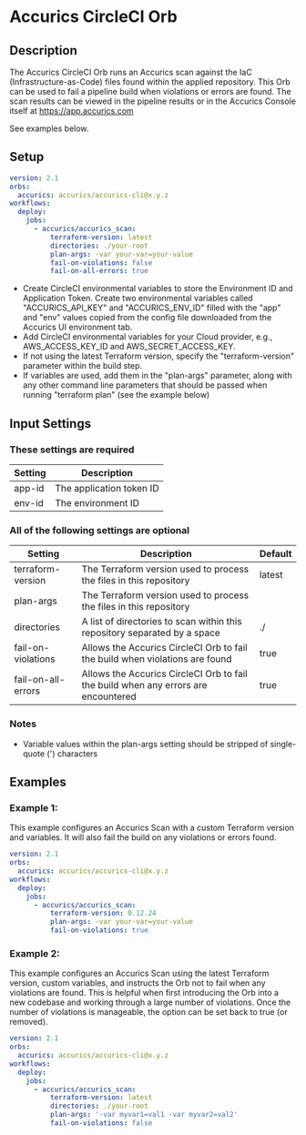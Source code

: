 # Accurics CircleCI Orb

## Description
The Accurics CircleCI Orb runs an Accurics scan against the IaC (Infrastructure-as-Code) files found within the applied repository.
This Orb can be used to fail a pipeline build when violations or errors are found.
The scan results can be viewed in the pipeline results or in the Accurics Console itself at https://app.accurics.com

See examples below.

## Setup

```yaml
version: 2.1
orbs:
  accurics: accurics/accurics-cli@x.y.z
workflows:
  deploy:
    jobs:
      - accurics/accurics_scan:
          terraform-version: latest
          directories: ./your-root
          plan-args: -var your-var=your-value
          fail-on-violations: false
          fail-on-all-errors: true
```

- Create CircleCI environmental variables to store the Environment ID and Application Token. Create two environmental variables called "ACCURICS_API_KEY" and "ACCURICS_ENV_ID" filled with the "app" and "env" values copied from the config file downloaded from the Accurics UI environment tab.
- Add CircleCI environmental variables for your Cloud provider, e.g., AWS_ACCESS_KEY_ID and AWS_SECRET_ACCESS_KEY.
- If not using the latest Terraform version, specify the "terraform-version" parameter within the build step.
- If variables are used, add them in the "plan-args" parameter, along with any other command line parameters that should be passed when running "terraform plan" (see the example below)

## Input Settings

### These settings are required
| Setting | Description |
| -------------------- | ----------------------------------------------------------- |
| app-id | The application token ID |
| env-id | The environment ID |

### All of the following settings are optional

| Setting | Description | Default |
| -------------------- | ----------------------------------------------------------- | --------- |
| terraform-version | The Terraform version used to process the files in this repository | latest | 
| plan-args | The Terraform version used to process the files in this repository | | 
| directories | A list of directories to scan within this repository separated by a space | ./ | 
| fail-on-violations | Allows the Accurics CircleCI Orb to fail the build when violations are found | true |
| fail-on-all-errors | Allows the Accurics CircleCI Orb to fail the build when any errors are encountered | true |

### Notes
- Variable values within the plan-args setting should be stripped of single-quote (') characters

## Examples

### Example 1:
This example configures an Accurics Scan with a custom Terraform version and variables. It will also fail the build on any violations or errors found.

```yaml
version: 2.1
orbs:
  accurics: accurics/accurics-cli@x.y.z
workflows:
  deploy:
    jobs:
      - accurics/accurics_scan:
          terraform-version: 0.12.24
          plan-args: -var your-var=your-value
          fail-on-violations: true
```

### Example 2:
This example configures an Accurics Scan using the latest Terraform version, custom variables, and instructs the Orb not to fail when any violations are found. This is helpful when first introducing the Orb into a new codebase and working through a large number of violations. Once the number of violations is manageable, the option can be set back to true (or removed).
```yaml
version: 2.1
orbs:
  accurics: accurics/accurics-cli@x.y.z
workflows:
  deploy:
    jobs:
      - accurics/accurics_scan:
          terraform-version: latest
          directories: ./your-root
          plan-args: '-var myvar1=val1 -var myvar2=val2'
          fail-on-violations: false
```
